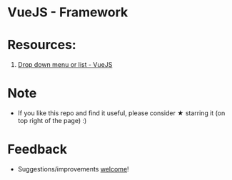 # VueJS - Framework

# Resources:

1. [Drop down menu or list - VueJS](https://github.com/vnikifirov/Engineer.FrontEnd/tree/master/VueJS/DropDownMenu)


# Note

* If you like this repo and find it useful, please consider ★ starring it (on top right of the page) :)

# Feedback
* Suggestions/improvements [welcome](https://github.com/vnikifirov/Engineer.FrontEnd/issues)!
